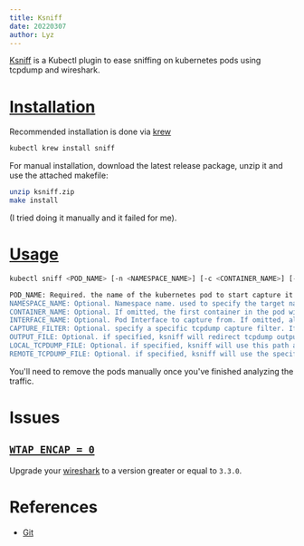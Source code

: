 ```yaml
---
title: Ksniff
date: 20220307
author: Lyz
---
```


[Ksniff](https://github.com/eldadru/ksniff) is a Kubectl plugin to ease sniffing
on kubernetes pods using tcpdump and wireshark.

# [Installation](https://github.com/eldadru/ksniff#installation)

Recommended installation is done via [krew](krew.md)

```bash
kubectl krew install sniff
```

For manual installation, download the latest release package, unzip it and use
the attached makefile:

```bash
unzip ksniff.zip
make install
```

(I tried doing it manually and it failed for me).

# [Usage](https://github.com/eldadru/ksniff#usage)

```bash
kubectl sniff <POD_NAME> [-n <NAMESPACE_NAME>] [-c <CONTAINER_NAME>] [-i <INTERFACE_NAME>] [-f <CAPTURE_FILTER>] [-o OUTPUT_FILE] [-l LOCAL_TCPDUMP_FILE] [-r REMOTE_TCPDUMP_FILE]

POD_NAME: Required. the name of the kubernetes pod to start capture it's traffic.
NAMESPACE_NAME: Optional. Namespace name. used to specify the target namespace to operate on.
CONTAINER_NAME: Optional. If omitted, the first container in the pod will be chosen.
INTERFACE_NAME: Optional. Pod Interface to capture from. If omitted, all Pod interfaces will be captured.
CAPTURE_FILTER: Optional. specify a specific tcpdump capture filter. If omitted no filter will be used.
OUTPUT_FILE: Optional. if specified, ksniff will redirect tcpdump output to local file instead of wireshark. Use '-' for stdout.
LOCAL_TCPDUMP_FILE: Optional. if specified, ksniff will use this path as the local path of the static tcpdump binary.
REMOTE_TCPDUMP_FILE: Optional. if specified, ksniff will use the specified path as the remote path to upload static tcpdump to.
```

You'll need to remove the pods manually once you've finished analyzing the
traffic.

# Issues

## [`WTAP_ENCAP = 0`](https://github.com/eldadru/ksniff/issues/138)

Upgrade your [wireshark](wireshark.md) to a version greater or equal to `3.3.0`.

# References

* [Git](https://github.com/eldadru/ksniff)
